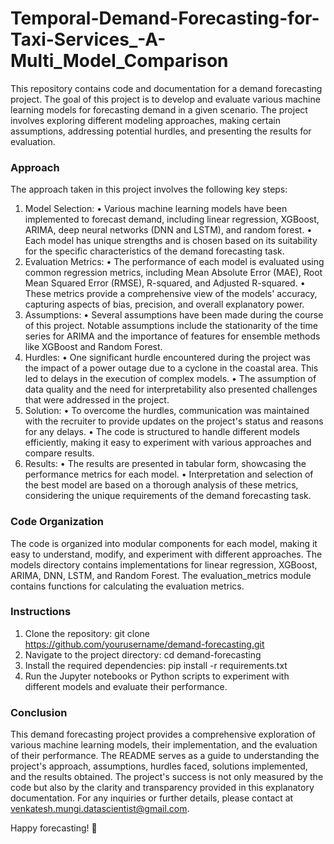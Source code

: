 # Temporal-Demand-Forecasting-for-Taxi-Services_-A-Multi_Model_Comparison

This repository contains code and documentation for a demand forecasting project. The goal of this project is to develop and evaluate various machine learning models for forecasting demand in a given scenario. The project involves exploring different modeling approaches, making certain assumptions, addressing potential hurdles, and presenting the results for evaluation.

### Approach
The approach taken in this project involves the following key steps:
1.	Model Selection:
•	Various machine learning models have been implemented to forecast demand, including linear regression, XGBoost, ARIMA, deep neural networks (DNN and LSTM), and random forest.
•	Each model has unique strengths and is chosen based on its suitability for the specific characteristics of the demand forecasting task.
2.	Evaluation Metrics:
•	The performance of each model is evaluated using common regression metrics, including Mean Absolute Error (MAE), Root Mean Squared Error (RMSE), R-squared, and Adjusted R-squared.
•	These metrics provide a comprehensive view of the models' accuracy, capturing aspects of bias, precision, and overall explanatory power.
3.	Assumptions:
•	Several assumptions have been made during the course of this project. Notable assumptions include the stationarity of the time series for ARIMA and the importance of features for ensemble methods like XGBoost and Random Forest.
4.	Hurdles:
•	One significant hurdle encountered during the project was the impact of a power outage due to a cyclone in the coastal area. This led to delays in the execution of complex models.
•	The assumption of data quality and the need for interpretability also presented challenges that were addressed in the project.
5.	Solution:
•	To overcome the hurdles, communication was maintained with the recruiter to provide updates on the project's status and reasons for any delays.
•	The code is structured to handle different models efficiently, making it easy to experiment with various approaches and compare results.
6.	Results:
•	The results are presented in tabular form, showcasing the performance metrics for each model.
•	Interpretation and selection of the best model are based on a thorough analysis of these metrics, considering the unique requirements of the demand forecasting task.

### Code Organization
The code is organized into modular components for each model, making it easy to understand, modify, and experiment with different approaches. The models directory contains implementations for linear regression, XGBoost, ARIMA, DNN, LSTM, and Random Forest. The evaluation_metrics module contains functions for calculating the evaluation metrics.

### Instructions
1.	Clone the repository: git clone https://github.com/yourusername/demand-forecasting.git
2.	Navigate to the project directory: cd demand-forecasting
3.	Install the required dependencies: pip install -r requirements.txt
4.	Run the Jupyter notebooks or Python scripts to experiment with different models and evaluate their performance.
   
### Conclusion

This demand forecasting project provides a comprehensive exploration of various machine learning models, their implementation, and the evaluation of their performance. The README serves as a guide to understanding the project's approach, assumptions, hurdles faced, solutions implemented, and the results obtained. The project's success is not only measured by the code but also by the clarity and transparency provided in this explanatory documentation.
For any inquiries or further details, please contact at venkatesh.mungi.datascientist@gmail.com.

Happy forecasting! 🚀

